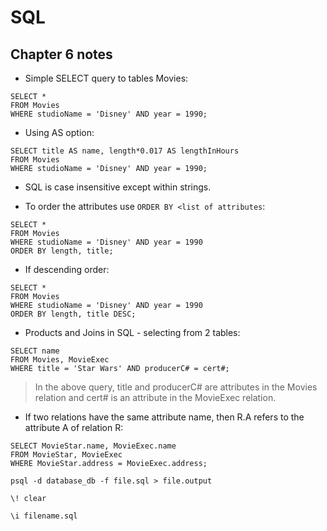 # SQL

## Chapter 6 notes
* Simple SELECT query to tables Movies:
```
SELECT *
FROM Movies
WHERE studioName = 'Disney' AND year = 1990;
```
* Using AS option:
```
SELECT title AS name, length*0.017 AS lengthInHours
FROM Movies
WHERE studioName = 'Disney' AND year = 1990;
```
* SQL is case insensitive except within strings.

* To order the attributes use `ORDER BY <list of attributes`:
```
SELECT *
FROM Movies
WHERE studioName = 'Disney' AND year = 1990
ORDER BY length, title;
```
* If descending order:
```
SELECT *
FROM Movies
WHERE studioName = 'Disney' AND year = 1990
ORDER BY length, title DESC;
```

* Products and Joins in SQL - selecting from 2 tables:
```
SELECT name
FROM Movies, MovieExec
WHERE title = 'Star Wars' AND producerC# = cert#;
```
> In the above query, title and producerC# are attributes in the Movies relation and cert# is an attribute in the MovieExec relation.

* If two relations have the same attribute name, then R.A refers to the attribute A of relation R:
```
SELECT MovieStar.name, MovieExec.name
FROM MovieStar, MovieExec
WHERE MovieStar.address = MovieExec.address;
```

`psql -d database_db -f file.sql > file.output`

`\! clear`

`\i filename.sql`
